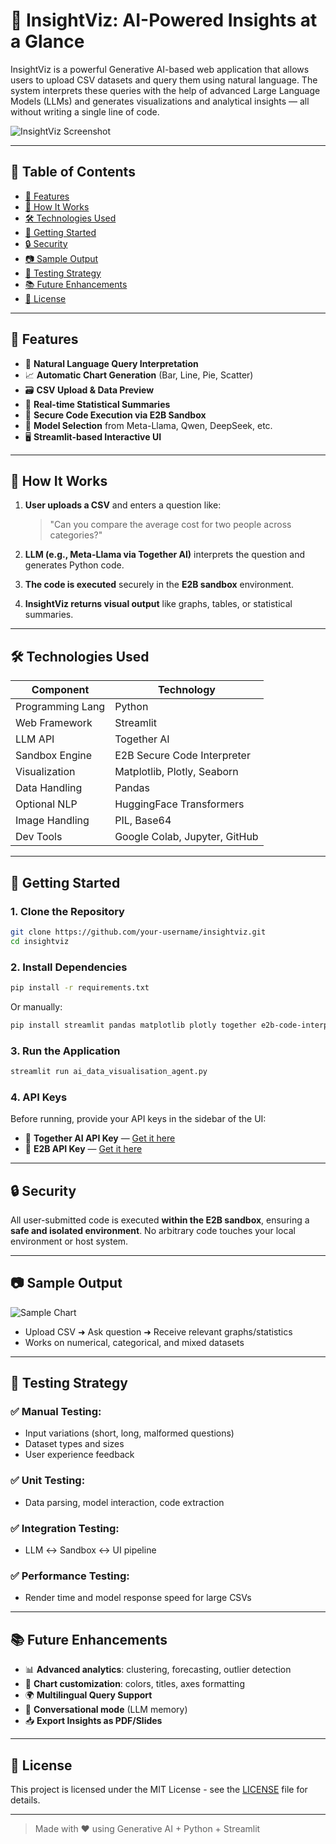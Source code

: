 
# 🚀 InsightViz: AI-Powered Insights at a Glance

InsightViz is a powerful Generative AI-based web application that allows users to upload CSV datasets and query them using natural language. The system interprets these queries with the help of advanced Large Language Models (LLMs) and generates visualizations and analytical insights — all without writing a single line of code.

![InsightViz Screenshot](./images/insightviz_banner.png) <!-- Optional: Add your screenshot -->

---

## 📌 Table of Contents

- [🎯 Features](#-features)
- [🧠 How It Works](#-how-it-works)
- [🛠️ Technologies Used](#-technologies-used)
- [🚀 Getting Started](#-getting-started)
- [🔒 Security](#-security)
- [📷 Sample Output](#-sample-output)
- [🧪 Testing Strategy](#-testing-strategy)
- [📚 Future Enhancements](#-future-enhancements)
- [🧾 License](#-license)

---

## 🎯 Features

- 🧠 **Natural Language Query Interpretation**
- 📈 **Automatic Chart Generation** (Bar, Line, Pie, Scatter)
- 🗃️ **CSV Upload & Data Preview**
- 🧾 **Real-time Statistical Summaries**
- 🔐 **Secure Code Execution via E2B Sandbox**
- 🔄 **Model Selection** from Meta-Llama, Qwen, DeepSeek, etc.
- 🖥️ **Streamlit-based Interactive UI**

---

## 🧠 How It Works

1. **User uploads a CSV** and enters a question like:
   > "Can you compare the average cost for two people across categories?"

2. **LLM (e.g., Meta-Llama via Together AI)** interprets the question and generates Python code.

3. **The code is executed** securely in the **E2B sandbox** environment.

4. **InsightViz returns visual output** like graphs, tables, or statistical summaries.

---

## 🛠️ Technologies Used

| Component         | Technology                          |
|------------------|-------------------------------------|
| Programming Lang | Python                              |
| Web Framework    | Streamlit                           |
| LLM API          | Together AI                         |
| Sandbox Engine   | E2B Secure Code Interpreter         |
| Visualization    | Matplotlib, Plotly, Seaborn         |
| Data Handling    | Pandas                              |
| Optional NLP     | HuggingFace Transformers            |
| Image Handling   | PIL, Base64                         |
| Dev Tools        | Google Colab, Jupyter, GitHub       |

---

## 🚀 Getting Started

### 1. Clone the Repository

```bash
git clone https://github.com/your-username/insightviz.git
cd insightviz
````

### 2. Install Dependencies

```bash
pip install -r requirements.txt
```

Or manually:

```bash
pip install streamlit pandas matplotlib plotly together e2b-code-interpreter Pillow
```

### 3. Run the Application

```bash
streamlit run ai_data_visualisation_agent.py
```

### 4. API Keys

Before running, provide your API keys in the sidebar of the UI:

* 🔑 **Together AI API Key** — [Get it here](https://api.together.ai/signin)
* 🔑 **E2B API Key** — [Get it here](https://e2b.dev/docs/legacy/getting-started/api-key)

---

## 🔒 Security

All user-submitted code is executed **within the E2B sandbox**, ensuring a **safe and isolated environment**. No arbitrary code touches your local environment or host system.

---

## 📷 Sample Output

![Sample Chart](./images/sample_chart.png) <!-- Optional: Replace with your own -->

* Upload CSV ➜ Ask question ➜ Receive relevant graphs/statistics
* Works on numerical, categorical, and mixed datasets

---

## 🧪 Testing Strategy

### ✅ Manual Testing:

* Input variations (short, long, malformed questions)
* Dataset types and sizes
* User experience feedback

### ✅ Unit Testing:

* Data parsing, model interaction, code extraction

### ✅ Integration Testing:

* LLM ↔ Sandbox ↔ UI pipeline

### ✅ Performance Testing:

* Render time and model response speed for large CSVs

---

## 📚 Future Enhancements

* 📊 **Advanced analytics**: clustering, forecasting, outlier detection
* 🎨 **Chart customization**: colors, titles, axes formatting
* 🌍 **Multilingual Query Support**
* 💬 **Conversational mode** (LLM memory)
* 📥 **Export Insights as PDF/Slides**

---

## 🧾 License

This project is licensed under the MIT License - see the [LICENSE](LICENSE) file for details.

---

> Made with ❤️ using Generative AI + Python + Streamlit

```
